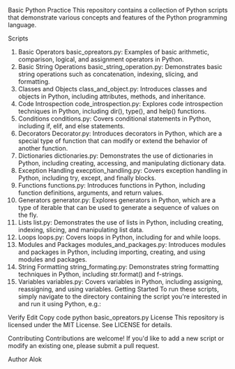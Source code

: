 Basic Python Practice
This repository contains a collection of Python scripts that demonstrate various concepts and features of the Python programming language.

Scripts
1. Basic Operators
basic_opreators.py: Examples of basic arithmetic, comparison, logical, and assignment operators in Python.
2. Basic String Operations
basic_string_operation.py: Demonstrates basic string operations such as concatenation, indexing, slicing, and formatting.
3. Classes and Objects
class_and_object.py: Introduces classes and objects in Python, including attributes, methods, and inheritance.
4. Code Introspection
code_introspection.py: Explores code introspection techniques in Python, including dir(), type(), and help() functions.
5. Conditions
conditions.py: Covers conditional statements in Python, including if, elif, and else statements.
6. Decorators
Decorator.py: Introduces decorators in Python, which are a special type of function that can modify or extend the behavior of another function.
7. Dictionaries
dictionaries.py: Demonstrates the use of dictionaries in Python, including creating, accessing, and manipulating dictionary data.
8. Exception Handling
execption_handling.py: Covers exception handling in Python, including try, except, and finally blocks.
9. Functions
functions.py: Introduces functions in Python, including function definitions, arguments, and return values.
10. Generators
generator.py: Explores generators in Python, which are a type of iterable that can be used to generate a sequence of values on the fly.
11. Lists
list.py: Demonstrates the use of lists in Python, including creating, indexing, slicing, and manipulating list data.
12. Loops
loops.py: Covers loops in Python, including for and while loops.
13. Modules and Packages
modules_and_packages.py: Introduces modules and packages in Python, including importing, creating, and using modules and packages.
14. String Formatting
string_formating.py: Demonstrates string formatting techniques in Python, including str.format() and f-strings.
15. Variables
variables.py: Covers variables in Python, including assigning, reassigning, and using variables.
Getting Started
To run these scripts, simply navigate to the directory containing the script you're interested in and run it using Python, e.g.:


Verify
Edit
Copy code
python basic_opreators.py
License
This repository is licensed under the MIT License. See LICENSE for details.

Contributing
Contributions are welcome! If you'd like to add a new script or modify an existing one, please submit a pull request.

Author
Alok
